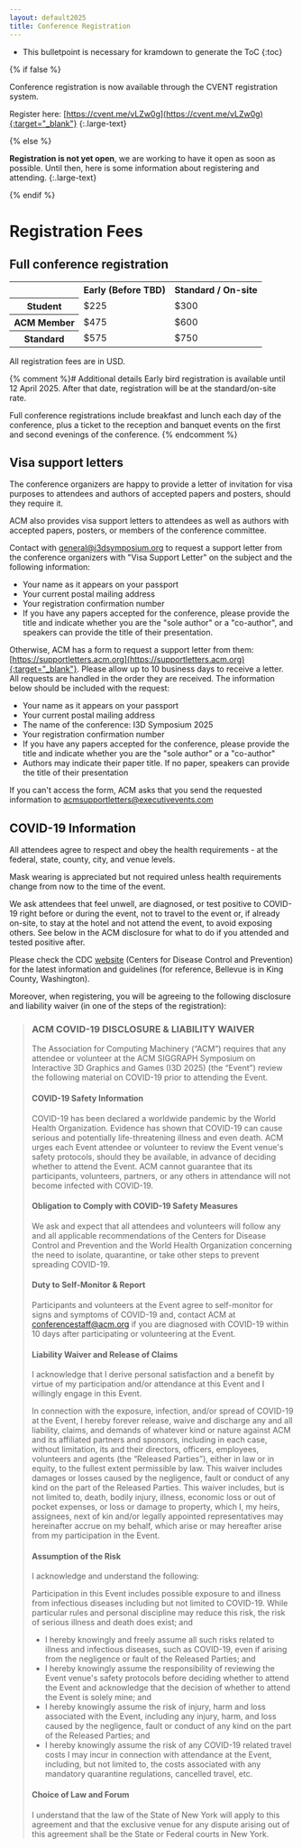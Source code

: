```yaml
---
layout: default2025
title: Conference Registration
---
```


* This bulletpoint is necessary for kramdown to generate the ToC
{:toc}


{% if false %}

Conference registration is now available through the CVENT registration system.

Register here: [https://cvent.me/vLZw0g](https://cvent.me/vLZw0g){:target="_blank"}
{:.large-text}

{% else %}

**Registration is not yet open**, we are working to have it open as soon as possible. Until then, here is some information about registering and attending.
{:.large-text}

{% endif %}

	
# Registration Fees

## Full conference registration

<table class="center-text odd-rows-darker">
   <tr>
      <th>&nbsp;</th>
      <th>Early (Before TBD)</th>
      <th>Standard / On-site</th>
   </tr>
   <tr>
      <th>Student</th>
      <td>$225</td>
      <td>$300</td>
   </tr>
   <tr>
      <th>ACM Member</th>
      <td>$475</td>
      <td>$600</td>
   </tr>
   <tr>
      <th>Standard</th>
      <td>$575</td>
      <td>$750</td>
   </tr>
</table>

All registration fees are in USD.

{% comment %}# Additional details
Early bird registration is available until 12 April 2025. After that date, registration will be at the standard/on-site rate.

Full conference registrations include breakfast and lunch each day of the conference, plus a ticket to the reception and banquet events on the first and second evenings of the conference.
{% endcomment %}


## Visa support letters

The conference organizers are happy to provide a letter of invitation for visa purposes to attendees and authors of accepted papers and posters, should they require it.

ACM also provides visa support letters to attendees as well as authors with accepted papers, posters, or members of the conference committee. 

Contact with [general@i3dsymposium.org](mailto:general@i3dsymposium.org) to request a support letter from the conference organizers with "Visa Support Letter" on the subject and the following information:

- Your name as it appears on your passport
- Your current postal mailing address
- Your registration confirmation number
- If you have any papers accepted for the conference, please provide the title and indicate whether you are the "sole author" or a "co-author", and speakers can provide the title of their presentation.

Otherwise, ACM has a form to request a support letter from them: [https://supportletters.acm.org](https://supportletters.acm.org){:target="_blank"}. Please allow up to 10 business days to receive a letter. All requests are handled in the order they are received. The information below should be included with the request:

- Your name as it appears on your passport
- Your current postal mailing address
- The name of the conference: I3D Symposium 2025
- Your registration confirmation number
- If you have any papers accepted for the conference, please provide the title and indicate whether you are the "sole author" or a "co-author"
- Authors may indicate their paper title. If no paper, speakers can provide the title of their presentation

If you can't access the form, ACM asks that you send the requested information to [acmsupportletters@executivevents.com](mailto:acmsupportletters@executivevents.com)


## COVID-19 Information

All attendees agree to respect and obey the health requirements - at the federal, state, county, city, and venue levels.

Mask wearing is appreciated but not required unless health requirements change from now to the time of the event.

We ask attendees that feel unwell, are diagnosed, or test positive to COVID-19 right before or during the event, not to travel to the event or, if already on-site, to stay at the hotel and not attend the event, to avoid exposing others. See below in the ACM disclosure for what to do if you attended and tested positive after.

Please check the CDC <a href="https://www.cdc.gov/coronavirus/2019-nCoV/index.html">website</a> (Centers for Disease Control and Prevention) for the latest information and guidelines (for reference, Bellevue is in King County, Washington).

Moreover, when registering, you will be agreeing to the following disclosure and liability waiver (in one of the steps of the registration):


> ### ACM COVID-19 DISCLOSURE & LIABILITY WAIVER
>
> The Association for Computing Machinery (“ACM”) requires that any attendee or volunteer at the ACM SIGGRAPH Symposium on Interactive 3D Graphics and Games (I3D 2025) (the “Event”) review the following material on COVID-19 prior to attending the Event.
>
> #### COVID-19 Safety Information
> COVID-19 has been declared a worldwide pandemic by the World Health Organization. Evidence has shown that COVID-19 can cause serious and potentially life-threatening illness and even death. ACM urges each Event attendee or volunteer to review the Event venue's safety protocols, should they be available, in advance of deciding whether to attend the Event. ACM cannot guarantee that its participants, volunteers, partners, or any others in attendance will not become infected with COVID-19.
> 
> #### Obligation to Comply with COVID-19 Safety Measures
> We ask and expect that all attendees and volunteers will follow any and all applicable recommendations of the Centers for Disease Control and Prevention and the World Health Organization concerning the need to isolate, quarantine, or take other steps to prevent spreading COVID-19.
> 
> #### Duty to Self-Monitor & Report
> Participants and volunteers at the Event agree to self-monitor for signs and symptoms of COVID-19 and, contact ACM at <a href="mailto:conferencestaff@acm.org">conferencestaff@acm.org</a> if you are diagnosed with COVID-19 within 10 days after participating or volunteering at the Event.
> 
> #### Liability Waiver and Release of Claims
> I acknowledge that I derive personal satisfaction and a benefit by virtue of my participation and/or attendance at this Event and I willingly engage in this Event.
> 
> In connection with the exposure, infection, and/or spread of COVID-19 at the Event, I hereby forever release, waive and discharge any and all liability, claims, and demands of whatever kind or nature against ACM and its affiliated partners and sponsors, including in each case, without limitation, its and their directors, officers, employees, volunteers and agents (the “Released Parties”), either in law or in equity, to the fullest extent permissible by law. This waiver includes damages or losses caused by the negligence, fault or conduct of any kind on the part of the Released Parties. This waiver includes, but is not limited to, death, bodily injury, illness, economic loss or out of pocket expenses, or loss or damage to property, which I, my heirs, assignees, next of kin and/or legally appointed representatives may hereinafter accrue on my behalf, which arise or may hereafter arise from my participation in the Event.
> 
> #### Assumption of the Risk
> I acknowledge and understand the following:
> 
> Participation in this Event includes possible exposure to and illness from infectious diseases including but not limited to COVID-19. While particular rules and personal discipline may reduce this risk, the risk of serious illness and death does exist; and
>
> - I hereby knowingly and freely assume all such risks related to illness and infectious diseases, such as COVID-19, even if arising from the negligence or fault of the Released Parties; and
> - I hereby knowingly assume the responsibility of reviewing the Event venue's safety protocols before deciding whether to attend the Event and acknowledge that the decision of whether to attend the Event is solely mine; and
> - I hereby knowingly assume the risk of injury, harm and loss associated with the Event, including any injury, harm, and loss caused by the negligence, fault or conduct of any kind on the part of the Released Parties; and
> - I hereby knowingly assume the risk of any COVID-19 related travel costs I may incur in connection with attendance at the Event, including, but not limited to, the costs associated with any mandatory quarantine regulations, cancelled travel, etc.
>
> #### Choice of Law and Forum
> I understand that the law of the State of New York will apply to this agreement and that the exclusive venue for any dispute arising out of this agreement shall be the State or Federal courts in New York.
